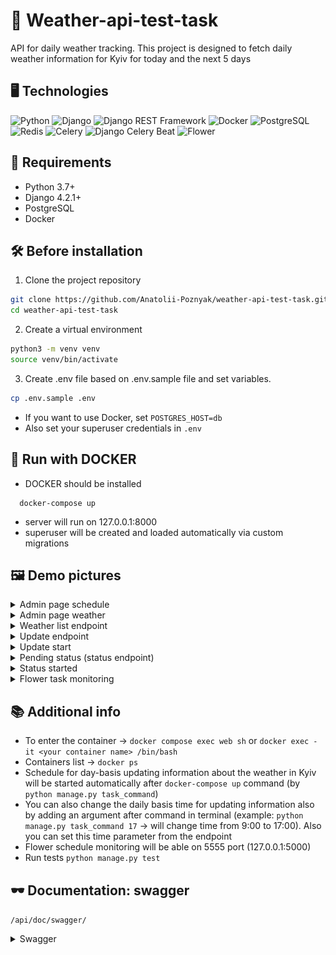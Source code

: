 # 🌇 Weather-api-test-task
 API for daily weather tracking. This project is designed to fetch daily weather information for Kyiv for today and the next 5 days

## 🖥️ Technologies 
![Python](https://img.shields.io/badge/-Python-3776AB?style=for-the-badge&logo=python&logoColor=white)
![Django](https://img.shields.io/badge/-Django-092E20?style=for-the-badge&logo=django&logoColor=white)
![Django REST Framework](https://img.shields.io/badge/-Django%20REST%20Framework-FF8000?style=for-the-badge&logo=django&logoColor=white)
![Docker](https://img.shields.io/badge/-Docker-2496ED?style=for-the-badge&logo=docker&logoColor=white)
![PostgreSQL](https://img.shields.io/badge/-PostgreSQL-336791?style=for-the-badge&logo=postgresql&logoColor=white)
![Redis](https://img.shields.io/badge/-Redis-DC382D?style=for-the-badge&logo=redis&logoColor=white)
![Celery](https://img.shields.io/badge/-Celery-376F9F?style=for-the-badge&logo=celery&logoColor=white)
![Django Celery Beat](https://img.shields.io/badge/-Django%20Celery%20Beat-8AC75A?style=for-the-badge&logo=celery&logoColor=white)
![Flower](https://img.shields.io/badge/-Flower-purple?style=for-the-badge&logoColor=white)


## 📝 Requirements

- Python 3.7+
- Django 4.2.1+
- PostgreSQL
- Docker

## 🛠 Before installation
1. Clone the project repository

```bash
git clone https://github.com/Anatolii-Poznyak/weather-api-test-task.git
cd weather-api-test-task
```
2. Create a virtual environment
```bash
python3 -m venv venv
source venv/bin/activate
```

3. Create .env file based on .env.sample file and set variables.

```bash
cp .env.sample .env
```

- If you want to use Docker, set `POSTGRES_HOST=db` 
- Also set your superuser credentials in `.env`

## 🐳 Run with DOCKER
- DOCKER should be installed

```shell
  docker-compose up
```
- server will run on 127.0.0.1:8000
- superuser will be created and loaded automatically via custom migrations 


## 🖼 Demo pictures

<details>
  <summary>Admin page schedule</summary>

  ![](demo/admin_schedule.png)
</details>
<details>
  <summary>Admin page weather</summary>

  ![](demo/admin_weather.png)
</details>
<details>
  <summary>Weather list endpoint</summary>

  ![](demo/weather_list.png)
</details>

<details>
  <summary>Update endpoint</summary>

  ![](demo/weather_update.png)
</details>
<details>
  <summary>Update start</summary>

  ![](demo/weather_update_start.png)
</details>
<details>
  <summary>Pending status (status endpoint)</summary>

  ![](demo/status_pending.png)
</details>
<details>
  <summary>Status started</summary>

  ![](demo/status_started.png)
</details>

<details>
  <summary>Flower task monitoring</summary>

  ![](demo/flower.png)
</details>

## 📚 Additional info
- To enter the container -> `docker compose exec web sh` or `docker exec -it <your container name> /bin/bash`
- Containers list -> `docker ps`
- Schedule for day-basis updating information about the weather in Kyiv will be started automatically after `docker-compose up` command (by `python manage.py task_command`)
- You can also change the daily basis time for updating information also by adding an argument after command in terminal (example: `python manage.py task_command 17` -> will change time from 9:00 to 17:00). Also you can set this time parameter from the endpoint
- Flower schedule monitoring will be able on 5555 port (127.0.0.1:5000)
- Run tests `python manage.py test`
## 🕶 Documentation: swagger

```/api/doc/swagger/```

<details>
  <summary>Swagger</summary>

  ![swagger](demo/swagger.png)
</details>
